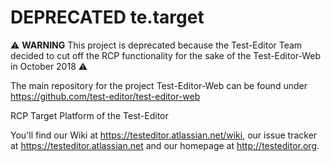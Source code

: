 DEPRECATED te.target
=========

:warning: **WARNING** This project is deprecated because the Test-Editor Team decided to cut off the RCP functionality  for the sake of the Test-Editor-Web in October 2018 :warning:

The main repository for the project Test-Editor-Web can be found under https://github.com/test-editor/test-editor-web


RCP Target Platform of the Test-Editor

You'll find our Wiki at https://testeditor.atlassian.net/wiki, our issue tracker at https://testeditor.atlassian.net and our homepage at http://testeditor.org.
